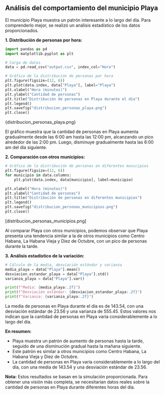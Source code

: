 ## Análisis del comportamiento del municipio Playa

El municipio Playa muestra un patrón interesante a lo largo del día. Para comprenderlo mejor, se realizó un análisis estadístico de los datos proporcionados.

**1. Distribución de personas por hora:**

```python
import pandas as pd
import matplotlib.pyplot as plt

# Carga de datos
data = pd.read_csv("output.csv", index_col="Hora")

# Gráfico de la distribución de personas por hora
plt.figure(figsize=(12, 6))
plt.plot(data.index, data["Playa"], label="Playa")
plt.xlabel("Hora (minutos)")
plt.ylabel("Cantidad de personas")
plt.title("Distribución de personas en Playa durante el día")
plt.legend()
plt.savefig("distribucion_personas_playa.png")
plt.close()
```

{distribucion_personas_playa.png}

El gráfico muestra que la cantidad de personas en Playa aumenta gradualmente desde las 6:00 am hasta las 12:00 pm, alcanzando un pico alrededor de las 2:00 pm. Luego, disminuye gradualmente hasta las 6:00 am del día siguiente.

**2. Comparación con otros municipios:**

```python
# Gráfico de la distribución de personas en diferentes municipios
plt.figure(figsize=(12, 6))
for municipio in data.columns:
    plt.plot(data.index, data[municipio], label=municipio)

plt.xlabel("Hora (minutos)")
plt.ylabel("Cantidad de personas")
plt.title("Distribución de personas en diferentes municipios")
plt.legend()
plt.savefig("distribucion_personas_municipios.png")
plt.close()
```

[distribucion_personas_municipios.png]

Al comparar Playa con otros municipios, podemos observar que Playa presenta una tendencia similar a la de otros municipios como Centro Habana, La Habana Vieja y Diez de Octubre, con un pico de personas durante la tarde. 

**3. Análisis estadístico de la variación:**

```python
# Cálculo de la media, desviación estándar y varianza
media_playa = data["Playa"].mean()
desviacion_estandar_playa = data["Playa"].std()
varianza_playa = data["Playa"].var()

print(f"Media: {media_playa:.2f}")
print(f"Desviación estándar: {desviacion_estandar_playa:.2f}")
print(f"Varianza: {varianza_playa:.2f}")
```

La media de personas en Playa durante el día es de 143.54, con una desviación estándar de 23.56 y una varianza de 555.45. Estos valores nos indican que la cantidad de personas en Playa varía considerablemente a lo largo del día.

**En resumen:**

- Playa muestra un patrón de aumento de personas hasta la tarde, seguido de una disminución gradual hasta la mañana siguiente.
- Este patrón es similar a otros municipios como Centro Habana, La Habana Vieja y Diez de Octubre.
- La cantidad de personas en Playa varía considerablemente a lo largo del día, con una media de 143.54 y una desviación estándar de 23.56.

**Nota:** Estos resultados se basan en la simulación proporcionada. Para obtener una visión más completa, se necesitarían datos reales sobre la cantidad de personas en Playa durante diferentes horas del día. 
